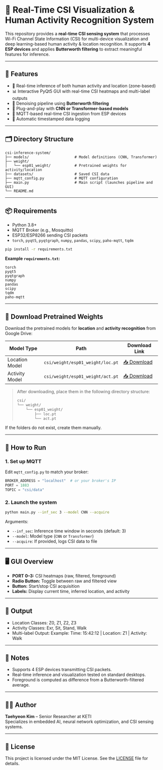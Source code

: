 # 📡 Real-Time CSI Visualization & Human Activity Recognition System

This repository provides a **real-time CSI sensing system** that processes Wi-Fi Channel State Information (CSI) for multi-device visualization and deep learning-based human activity & location recognition. It supports **4 ESP devices** and applies **Butterworth filtering** to extract meaningful features for inference.

---

## 🔧 Features

- 🧠 Real-time inference of both human activity and location (zone-based)
- 📊 Interactive PyQt5 GUI with real-time CSI heatmaps and multi-label outputs
- 🧼 Denoising pipeline using **Butterworth filtering**
- 🧮 Plug-and-play with **CNN or Transformer-based models**
- 📡 MQTT-based real-time CSI ingestion from ESP devices
- 💾 Automatic timestamped data logging

---

## 🗂️ Directory Structure

```
csi-inference-system/
├── models/                     # Model definitions (CNN, Transformer)
├── weight/
│   └── esp01_weight/           # Pretrained weights for activity/location
├── datasets/                   # Saved CSI data
├── mqtt_config.py              # MQTT configuration
├── main.py                     # Main script (launches pipeline and GUI)
└── README.md
```

---

## 📦 Requirements

- Python 3.8+
- MQTT Broker (e.g., Mosquitto)
- ESP32/ESP8266 sending CSI packets
- `torch`, `pyqt5`, `pyqtgraph`, `numpy`, `pandas`, `scipy`, `paho-mqtt`, `tqdm`

```bash
pip install -r requirements.txt
```

**Example `requirements.txt`:**
```text
torch
pyqt5
pyqtgraph
numpy
pandas
scipy
tqdm
paho-mqtt
```

---

## 🔗 Download Pretrained Weights

Download the pretrained models for **location** and **activity recognition** from Google Drive:

| Model Type     | Path                                 | Download Link |
|----------------|--------------------------------------|----------------|
| Location Model | `csi/weight/esp01_weight/loc.pt`     | [📥 Download](https://drive.google.com/file/d/FILE_ID_LOC/view?usp=sharing) |
| Activity Model | `csi/weight/esp01_weight/act.pt`     | [📥 Download](https://drive.google.com/file/d/FILE_ID_ACT/view?usp=sharing) |

> After downloading, place them in the following directory structure:
>
> ```bash
> csi/
> └── weight/
>     └── esp01_weight/
>         ├── loc.pt
>         └── act.pt
> ```

If the folders do not exist, create them manually.

---

## 🚀 How to Run

### 1. Set up MQTT

Edit `mqtt_config.py` to match your broker:
```python
BROKER_ADDRESS = "localhost"  # or your broker's IP
PORT = 1883
TOPIC = "csi/data"
```

### 2. Launch the system

```bash
python main.py --inf_sec 3 --model CNN --acquire
```

Arguments:
- `--inf_sec`: Inference time window in seconds (default: 3)
- `--model`: Model type (`CNN` or `Transformer`)
- `--acquire`: If provided, logs CSI data to file

---

## 🖥️ GUI Overview

- **PORT 0–3:** CSI heatmaps (raw, filtered, foreground)
- **Radio Button:** Toggle between raw and filtered view
- **Button:** Start/stop CSI acquisition
- **Labels:** Display current time, inferred location, and activity

---

## 🧪 Output

- Location Classes: Z0, Z1, Z2, Z3
- Activity Classes: Exr, Sit, Stand, Walk
- Multi-label Output: Example: Time: 15:42:12 | Location: Z1 | Activity: Walk

---

## 📌 Notes

- Supports 4 ESP devices transmitting CSI packets.
- Real-time inference and visualization tested on standard desktops.
- Foreground is computed as difference from a Butterworth-filtered average.

---

## 🧑‍💻 Author

**Taehyeon Kim** – Senior Researcher at KETI  
Specializes in embedded AI, neural network optimization, and CSI sensing systems.

---

## 📜 License

This project is licensed under the MIT License. See the [LICENSE](LICENSE) file for details.
